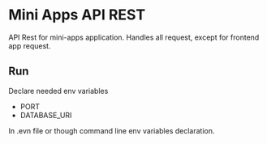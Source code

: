 # Mini Apps API REST

API Rest for mini-apps application. Handles all request, except for frontend app request.

## Run

Declare needed env variables
- PORT
- DATABASE_URI

In .evn file or though command line env variables declaration.
